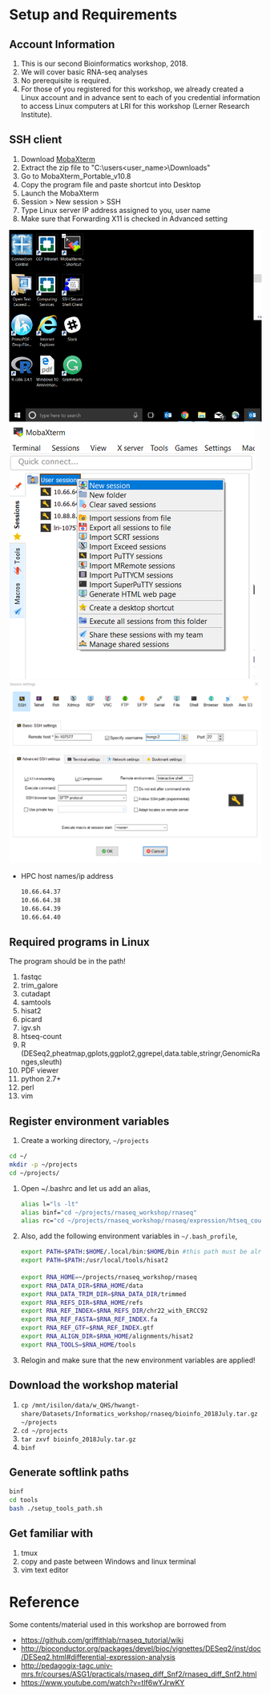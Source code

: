 # Setup and Requirements
## Account Information
1. This is our second Bioinformatics workshop, 2018.
1. We will cover basic RNA-seq analyses
1. No prerequisite is required.
1. For those of you registered for this workshop, we already created a Linux account and in advance sent to each of you credential information to access Linux computers at LRI for this workshop (Lerner Research Institute).

## SSH client

1. Download [MobaXterm](https://download.mobatek.net/1082018070240950/MobaXterm_Portable_v10.8.zip)
1. Extract the zip file to "C:\users\<user_name>\Downloads"
1. Go to MobaXterm_Portable_v10.8
1. Copy the program file and paste shortcut into Desktop
1. Launch the MobaXterm
1. Session > New session > SSH
1. Type Linux server IP address assigned to you, user name
1. Make sure that Forwarding X11 is checked in Advanced setting

![em](images/mobaxterm0.png)
![em](images/mobaxterm1.png)
![em](images/mobaxterm3.png)

* HPC host names/ip address
  ```bash
  10.66.64.37
  10.66.64.38
  10.66.64.39
  10.66.64.40
  ```

## Required programs in Linux
The program should be in the path!
1. fastqc
1. trim_galore
1. cutadapt
1. samtools
1. hisat2
1. picard
1. igv.sh
1. htseq-count
1. R (DESeq2,pheatmap,gplots,ggplot2,ggrepel,data.table,stringr,GenomicRanges,sleuth)
1. PDF viewer
1. python 2.7+
1. perl
1. vim

## Register environment variables
1. Create a working directory, `~/projects`
```bash
cd ~/
mkdir -p ~/projects
cd ~/projects/
```
1. Open ~/.bashrc and let us add an alias,

	```bash
	alias l="ls -lt"
	alias binf="cd ~/projects/rnaseq_workshop/rnaseq"
	alias rc="cd ~/projects/rnaseq_workshop/rnaseq/expression/htseq_counts"
	```

1. Also, add the following environment variables in `~/.bash_profile`,
	```bash
	export PATH=$PATH:$HOME/.local/bin:$HOME/bin #this path must be already setup in ~/.bash_profile; check it out
	export PATH=$PATH:/usr/local/tools/hisat2   

	export RNA_HOME=~/projects/rnaseq_workshop/rnaseq
	export RNA_DATA_DIR=$RNA_HOME/data
	export RNA_DATA_TRIM_DIR=$RNA_DATA_DIR/trimmed
	export RNA_REFS_DIR=$RNA_HOME/refs
	export RNA_REF_INDEX=$RNA_REFS_DIR/chr22_with_ERCC92
	export RNA_REF_FASTA=$RNA_REF_INDEX.fa
	export RNA_REF_GTF=$RNA_REF_INDEX.gtf
	export RNA_ALIGN_DIR=$RNA_HOME/alignments/hisat2
	export RNA_TOOLS=$RNA_HOME/tools
	```
	
1. Relogin and make sure that the new environment variables are applied! 

## Download the workshop material
1. `cp /mnt/isilon/data/w_QHS/hwangt-share/Datasets/Informatics_workshop/rnaseq/bioinfo_2018July.tar.gz ~/projects`
1. `cd ~/projects`
1. `tar zxvf bioinfo_2018July.tar.gz`
1. `binf`

## Generate softlink paths
```bash
binf
cd tools
bash ./setup_tools_path.sh
```

## Get familiar with
1. tmux
1. copy and paste between Windows and linux terminal
1. vim text editor

# Reference
Some contents/material used in this workshop are borrowed from
- https://github.com/griffithlab/rnaseq_tutorial/wiki
- http://bioconductor.org/packages/devel/bioc/vignettes/DESeq2/inst/doc/DESeq2.html#differential-expression-analysis
- http://pedagogix-tagc.univ-mrs.fr/courses/ASG1/practicals/rnaseq_diff_Snf2/rnaseq_diff_Snf2.html
- https://www.youtube.com/watch?v=tlf6wYJrwKY